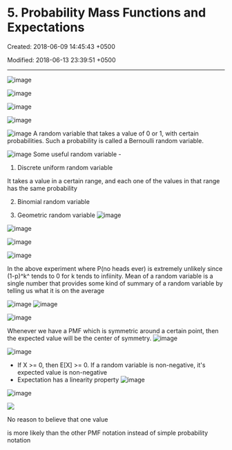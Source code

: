 # 5. Probability Mass Functions and Expectations

Created: 2018-06-09 14:45:43 +0500

Modified: 2018-06-13 23:39:51 +0500

---

![image](media/Intro---Syllabus_5.-Probability-Mass-Functions-and-Expectations-image1.png)

![image](media/Intro---Syllabus_5.-Probability-Mass-Functions-and-Expectations-image2.png)

![image](media/Intro---Syllabus_5.-Probability-Mass-Functions-and-Expectations-image3.png)

![image](media/Intro---Syllabus_5.-Probability-Mass-Functions-and-Expectations-image4.png)

![image](media/Intro---Syllabus_5.-Probability-Mass-Functions-and-Expectations-image5.png)
A random variable that takes a value of 0 or 1, with certain probabilities. Such a probability is called a Bernoulli random variable.

![image](media/Intro---Syllabus_5.-Probability-Mass-Functions-and-Expectations-image6.png)
Some useful random variable -

1.  Discrete uniform random variable

It takes a value in a certain range, and each one of the values in that range has the same probability

2.  Binomial random variable

3.  Geometric random variable
![image](media/Intro---Syllabus_5.-Probability-Mass-Functions-and-Expectations-image7.png)

![image](media/Intro---Syllabus_5.-Probability-Mass-Functions-and-Expectations-image8.png)

![image](media/Intro---Syllabus_5.-Probability-Mass-Functions-and-Expectations-image9.png)

![image](media/Intro---Syllabus_5.-Probability-Mass-Functions-and-Expectations-image10.png)

In the above experiment where P(no heads ever) is extremely unlikely since (1-p)^k^ tends to 0 for k tends to infiinity.
Mean of a random variable is a single number that provides some kind of summary of a random variable by telling us what it is on the average

![image](media/Intro---Syllabus_5.-Probability-Mass-Functions-and-Expectations-image11.png)
![image](media/Intro---Syllabus_5.-Probability-Mass-Functions-and-Expectations-image12.png)

![image](media/Intro---Syllabus_5.-Probability-Mass-Functions-and-Expectations-image13.png)

Whenever we have a PMF which is symmetric around a certain point, then the expected value will be the center of symmetry.
![image](media/Intro---Syllabus_5.-Probability-Mass-Functions-and-Expectations-image14.png)

![image](media/Intro---Syllabus_5.-Probability-Mass-Functions-and-Expectations-image15.png)
-   If X >= 0, then E[X] >= 0. If a random variable is non-negative, it's expected value is non-negative
-   Expectation has a linearity property
![image](media/Intro---Syllabus_5.-Probability-Mass-Functions-and-Expectations-image16.png)

![image](media/Intro---Syllabus_5.-Probability-Mass-Functions-and-Expectations-image17.png)

![](media/Intro---Syllabus_5.-Probability-Mass-Functions-and-Expectations-image18.png)

No reason to believe that one value

is more likely than the other
PMF notation instead of simple probability notation